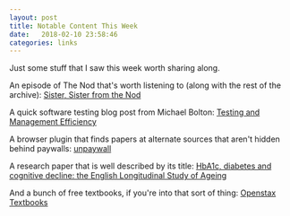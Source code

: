 ```yaml
---
layout: post
title: Notable Content This Week
date:   2018-02-10 23:58:46
categories: links
---
```

Just some stuff that I saw this week worth sharing along.

An episode of The Nod that's worth listening to (along with the rest of the archive): [Sister, Sister from the Nod](https://www.gimletmedia.com/the-nod/sister-sister#episode-player)

A quick software testing blog post from Michael Bolton: [Testing and Management Efficiency](http://www.developsense.com/blog/2018/02/efficiency/)

A browser plugin that finds papers at alternate sources that aren't hidden behind paywalls: [unpaywall](http://unpaywall.org)

A research paper that is well described by its title: [HbA1c, diabetes and cognitive decline: the English Longitudinal Study of Ageing](https://link.springer.com/article/10.1007/s00125-017-4541-7)

And a bunch of free textbooks, if you're into that sort of thing: [Openstax Textbooks](https://openstax.org/)
